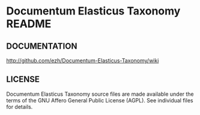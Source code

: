 Documentum Elasticus Taxonomy README
==========================================

DOCUMENTATION
-------------

  http://github.com/ezh/Documentum-Elasticus-Taxonomy/wiki

LICENSE
-------

  Documentum Elasticus Taxonomy source files are made available under
  the terms of the GNU Affero General Public License (AGPL).  See individual
  files for details.
